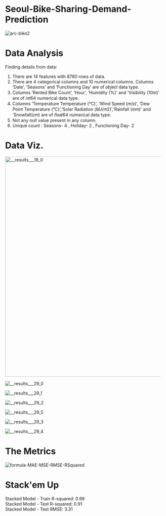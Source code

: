 # Seoul-Bike-Sharing-Demand-Prediction

![arc-bike2](https://github.com/UKVeteran/Seoul-Bike-Sharing-Demand-Prediction/assets/39216339/c8731a0a-795d-4a68-8e13-9039a9adbb50)

# Data Analysis

Finding details from data:

1) There are 14 features with 8760 rows of data. <br>
2) There are 4 categorical columns and 10 numerical columns. Columns ‘Date’, ‘Seasons’ and ‘Functioning Day’ are of 𝑜𝑏𝑗𝑒𝑐𝑡 data type. <br>
3) Columns ‘Rented Bike Count’, ‘Hour’, ‘Humidity (%)' and ‘Visibility (10𝑚)' are of 𝑖𝑛𝑡64 numerical data type. <br>
4) Columns ‘Temperature Temperature (℃)’, ‘Wind Speed (𝑚/𝑠)’, ‘Dew Point Temperature (℃)’,‘Solar Radiation (𝑀𝐽/𝑚2)’,‘Rainfall (𝑚𝑚)' and ‘Snowfall(𝑐𝑚) are of 𝑓𝑙𝑜𝑎𝑡64 numarical data type. <br>
5) Not any null value present in any column.<br>
6) Unique count : Seasons- 4 , Holiday- 2 , Functioning Day- 2


# Data Viz.

<img width="713" alt="__results___18_0" src="https://github.com/UKVeteran/Seoul-Bike-Sharing-Demand-Prediction/assets/39216339/e8f2b4c3-332d-4aba-85cb-91fbff0ab7d0">

![__results___29_0](https://github.com/UKVeteran/Seoul-Bike-Sharing-Demand-Prediction/assets/39216339/c99090f2-d58b-43dc-a6d3-c36f03a99605)


![__results___29_1](https://github.com/UKVeteran/Seoul-Bike-Sharing-Demand-Prediction/assets/39216339/8582566e-4e93-403d-8403-6d8934ec9d46)


![__results___29_2](https://github.com/UKVeteran/Seoul-Bike-Sharing-Demand-Prediction/assets/39216339/8d9f994f-be12-4344-a173-c5093ae907d1)



![__results___29_5](https://github.com/UKVeteran/Seoul-Bike-Sharing-Demand-Prediction/assets/39216339/a4c6d40f-3462-419a-8175-44ebaa008509)


![__results___29_3](https://github.com/UKVeteran/Seoul-Bike-Sharing-Demand-Prediction/assets/39216339/a71dc689-9d6e-4e68-b4a5-2b81420f2210)


![__results___29_4](https://github.com/UKVeteran/Seoul-Bike-Sharing-Demand-Prediction/assets/39216339/8b6ee2f4-5617-4ca7-a6c7-735bc40cb45d)



# The Metrics

![formula-MAE-MSE-RMSE-RSquared](https://github.com/UKVeteran/Seoul-Bike-Sharing-Demand-Prediction/assets/39216339/7da211ec-7ca8-4c91-9be8-4e36966a3324)


# Stack'em Up

Stacked Model - Train R-squared: 0.99<br>
Stacked Model - Test R-squared: 0.91<br>
Stacked Model - Test RMSE: 3.31
